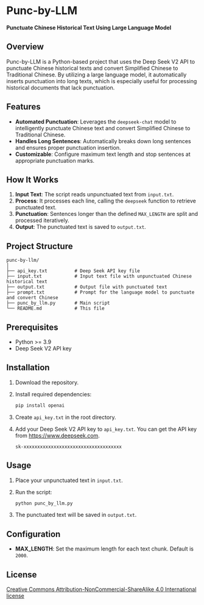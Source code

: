 # Punc-by-LLM

**Punctuate Chinese Historical Text Using Large Language Model**

## Overview

Punc-by-LLM is a Python-based project that uses the Deep Seek V2 API to punctuate Chinese historical texts and convert Simplified Chinese to Traditional Chinese. By utilizing a large language model, it automatically inserts punctuation into long texts, which is especially useful for processing historical documents that lack punctuation.

## Features

- **Automated Punctuation**: Leverages the `deepseek-chat` model to intelligently punctuate Chinese text and convert Simplified Chinese to Traditional Chinese.
- **Handles Long Sentences**: Automatically breaks down long sentences and ensures proper punctuation insertion.
- **Customizable**: Configure maximum text length and stop sentences at appropriate punctuation marks.

## How It Works

1. **Input Text**: The script reads unpunctuated text from `input.txt`.
2. **Process**: It processes each line, calling the `deepseek` function to retrieve punctuated text.
3. **Punctuation**: Sentences longer than the defined `MAX_LENGTH` are split and processed iteratively.
4. **Output**: The punctuated text is saved to `output.txt`.

## Project Structure

```plaintext
punc-by-llm/
│
├── api_key.txt          # Deep Seek API key file
├── input.txt            # Input text file with unpunctuated Chinese historical text
├── output.txt           # Output file with punctuated text
├── prompt.txt           # Prompt for the language model to punctuate and convert Chinese
├── punc_by_llm.py       # Main script
└── README.md            # This file
```

## Prerequisites

- Python >= 3.9
- Deep Seek V2 API key

## Installation

1. Download the repository.

2. Install required dependencies:
   ```bash
   pip install openai
   ```

3. Create `api_key.txt` in the root directory.

4. Add your Deep Seek V2 API key to `api_key.txt`. You can get the API key from https://www.deepseek.com.
   ```plaintext
   sk-xxxxxxxxxxxxxxxxxxxxxxxxxxxxxxxxxxxx
   ```

## Usage

1. Place your unpunctuated text in `input.txt`.

2. Run the script:
   ```bash
   python punc_by_llm.py
   ```

3. The punctuated text will be saved in `output.txt`.

## Configuration

- **MAX_LENGTH**: Set the maximum length for each text chunk. Default is `2000`.

## License

[Creative Commons Attribution-NonCommercial-ShareAlike 4.0 International license](https://creativecommons.org/licenses/by-nc-sa/4.0/)
